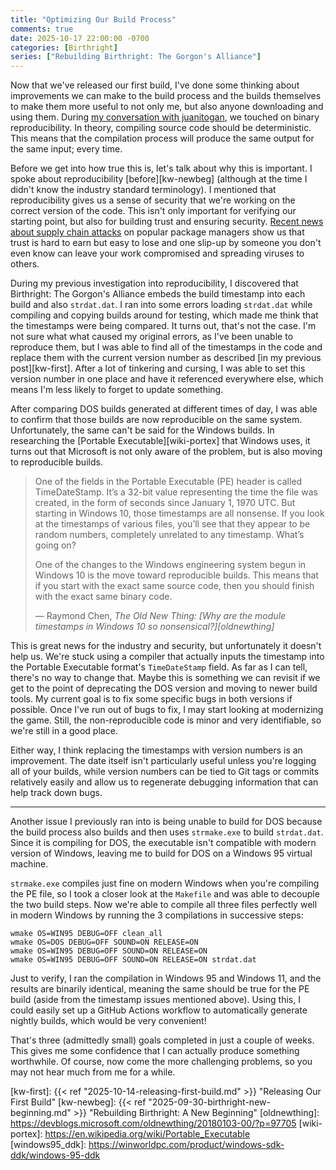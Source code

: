 ```yaml
---
title: "Optimizing Our Build Process"
comments: true
date: 2025-10-17 22:00:00 -0700
categories: [Birthright]
series: ["Rebuilding Birthright: The Gorgon's Alliance"]
---
```


Now that we've released our first build, I've done some thinking about improvements we can make to the build process and the builds themselves to make them more useful to not only me, but also anyone downloading and using them. During [my conversation with juanitogan][github-rbxit], we touched on binary reproducibility. In theory, compiling source code should be deterministic. This means that the compilation process will produce the same output for the same input; every time.

Before we get into how true this is, let's talk about why this is important. I spoke about reproducibility [before][kw-newbeg] (although at the time I didn't know the industry standard terminology). I mentioned that reproducibility gives us a sense of security that we're working on the correct version of the code. This isn't only important for verifying our starting point, but also for building trust and ensuring security. [Recent news about supply chain attacks][cybernews] on popular package managers show us that trust is hard to earn but easy to lose and one slip-up by someone you don't even know can leave your work compromised and spreading viruses to others.

During my previous investigation into reproducibility, I discovered that Birthright: The Gorgon's Alliance embeds the build timestamp into each build and also `strdat.dat`. I ran into some errors loading `strdat.dat` while compiling and copying builds around for testing, which made me think that the timestamps were being compared. It turns out, that's not the case. I'm not sure what what caused my original errors, as I've been unable to reproduce them, but I was able to find all of the timestamps in the code and replace them with the current version number as described [in my previous post][kw-first]. After a lot of tinkering and cursing, I was able to set this version number in one place and have it referenced everywhere else, which means I'm less likely to forget to update something.

After comparing DOS builds generated at different times of day, I was able to confirm that those builds are now reproducible on the same system. Unfortunately, the same can't be said for the Windows builds. In researching the [Portable Executable][wiki-portex] that Windows uses, it turns out that Microsoft is not only aware of the problem, but is also moving to reproducible builds.

> One of the fields in the Portable Executable (PE) header is called TimeDateStamp. It’s a 32-bit value representing the time the file was created, in the form of seconds since January 1, 1970 UTC. But starting in Windows 10, those timestamps are all nonsense. If you look at the timestamps of various files, you’ll see that they appear to be random numbers, completely unrelated to any timestamp. What’s going on?
> 
> One of the changes to the Windows engineering system begun in Windows 10 is the move toward reproducible builds. This means that if you start with the exact same source code, then you should finish with the exact same binary code.
> 
> &mdash; Raymond Chen, 
> *The Old New Thing: [Why are the module timestamps in Windows 10 so nonsensical?][oldnewthing]*

This is great news for the industry and security, but unfortunately it doesn't help us. We're stuck using a compiler that actually inputs the timestamp into the Portable Executable format's `TimeDateStamp` field. As far as I can tell, there's no way to change that. Maybe this is something we can revisit if we get to the point of deprecating the DOS version and moving to newer build tools. My current goal is to fix some specific bugs in both versions if possible. Once I've run out of bugs to fix, I may start looking at modernizing the game. Still, the non-reproducible code is minor and very identifiable, so we're still in a good place.

Either way, I think replacing the timestamps with version numbers is an improvement. The date itself isn't particularly useful unless you're logging all of your builds, while version numbers can be tied to Git tags or commits relatively easily and allow us to regenerate debugging information that can help track down bugs.

---

Another issue I previously ran into is being unable to build for DOS because the build process also builds and then uses `strmake.exe` to build `strdat.dat`. Since it is compiling for DOS, the executable isn't compatible with modern version of Windows, leaving me to build for DOS on a Windows 95 virtual machine.

`strmake.exe` compiles just fine on modern Windows when you're compiling the PE file, so I took a closer look at the `Makefile` and was able to decouple the two build steps. Now we're able to compile all three files perfectly well in modern Windows by running the 3 compilations in successive steps:

    wmake OS=WIN95 DEBUG=OFF clean_all
    wmake OS=DOS DEBUG=OFF SOUND=ON RELEASE=ON
    wmake OS=WIN95 DEBUG=OFF SOUND=ON RELEASE=ON
    wmake OS=WIN95 DEBUG=OFF SOUND=ON RELEASE=ON strdat.dat

Just to verify, I ran the compilation in Windows 95 and Windows 11, and the results are binarily identical, meaning the same should be true for the PE build (aside from the timestamp issues mentioned above). Using this, I could easily set up a GitHub Actions workflow to automatically generate nightly builds, which would be very convenient!

That's three (admittedly small) goals completed in just a couple of weeks. This gives me some confidence that I can actually produce something worthwhile. Of course, now come the more challenging problems, so you may not hear much from me for a while.


[cybernews]: https://cybernews.com/security/hundreds-npm-packages-compromised-in-ongoing-attack/
[github-rbxit]: https://github.com/juanitogan/rbxit/issues/13
[kw-first]: {{< ref "2025-10-14-releasing-first-build.md" >}} "Releasing Our First Build"
[kw-newbeg]: {{< ref "2025-09-30-birthright-new-beginning.md" >}} "Rebuilding Birthright: A New Beginning"
[oldnewthing]: https://devblogs.microsoft.com/oldnewthing/20180103-00/?p=97705
[wiki-portex]: https://en.wikipedia.org/wiki/Portable_Executable
[windows95_ddk]: https://winworldpc.com/product/windows-sdk-ddk/windows-95-ddk
